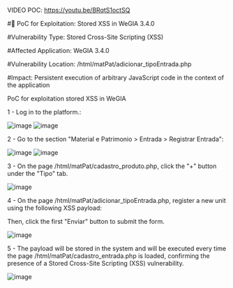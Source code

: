 VIDEO POC: https://youtu.be/BRqtS1octSQ

#📄 PoC for Exploitation: Stored XSS in WeGIA 3.4.0

#Vulnerability Type: Stored Cross-Site Scripting (XSS)

#Affected Application: WeGIA 3.4.0

#Vulnerability Location: /html/matPat/adicionar_tipoEntrada.php

#Impact: Persistent execution of arbitrary JavaScript code in the context of the application

PoC for exploitation stored XSS in WeGIA


1 - Log in to the platform.:

![image](https://github.com/user-attachments/assets/76cecfdf-459b-46e0-ba6f-eb770523416f)
![image](https://github.com/user-attachments/assets/cea6f28e-44cd-43df-8e81-917bd8c82b71)

2 - Go to the section "Material e Patrimonio > Entrada > Registrar Entrada":

![image](https://github.com/user-attachments/assets/1ff05216-feaf-4b55-a2c7-023a411f5672)
![image](https://github.com/user-attachments/assets/f04358a6-4318-477e-856b-251678c1f6ae)

3 - On the page /html/matPat/cadastro_produto.php, click the "+" button under the "Tipo" tab.

![image](https://github.com/user-attachments/assets/05620740-cc79-4a4c-8274-d712f52e22e5)

4 - On the page /html/matPat/adicionar_tipoEntrada.php, register a new unit using the following XSS payload:

<script>alert('Poc VulDB')</script>
Then, click the first "Enviar" button to submit the form.

![image](https://github.com/user-attachments/assets/bff90fa2-91ed-44f6-8209-a03a34e1a44a)

5 - The payload will be stored in the system and will be executed every time the page /html/matPat/cadastro_entrada.php is loaded, confirming the presence of a Stored Cross-Site Scripting (XSS) vulnerability.

![image](https://github.com/user-attachments/assets/3910b7a5-b25c-4ba5-ad58-67cff686469b)
